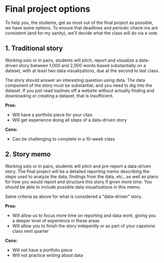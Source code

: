 # Final project options

To help you, the students, get as most out of the final project as possible, we have some options. To ensure that deadlines and periodic check-ins are consistent (and for my sanity), we'll decide what the class will do via a vote. 

## 1. Traditional story

Working solo or in pairs, students will pitch, report and visualize a data-driven story between 1,000 and 2,000 words based substantially on a dataset, with at least two data visualizations, due at the second to last class.

The story should answer an interesting question using data. The data component of the story must be substantial, and you need to dig into the dataset. If you just read toplines off a website without actually finding and downloading or creating a dataset, that is insufficient.

**Pros:**

* Will have a portfolio piece for your clips
* Will get experience doing all steps of a data-driven story

**Cons:**

* Can be challenging to complete in a 10-week class


## 2. Story memo

Working solo or in pairs, students will pitch and pre-report a data-driven story. The final project will be a detailed reporting memo describing the steps used to analyze the data, findings from the data, etc., as well as plans for how you would report and structure this story if given more time. You should be able to include possible data visualizations in this memo.

Same criteria as above for what is considered a "data-driven" story.

**Pros:**

* Will allow us to focus more time on reporting and data work, giving you a deeper level of experience in these areas
* Will allow you to finish the story indepently or as part of your capstone class next quarter

**Cons:**

* Will not have a portfolio piece
* Will not practice _writing_ about data 


